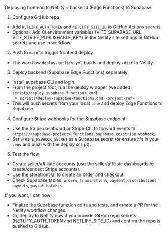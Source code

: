 Deploying frontend to Netlify + backend (Edge Functions) to Supabase

1) Configure GitHub repo
- Add `NETLIFY_AUTH_TOKEN` and `NETLIFY_SITE_ID` to GitHub Actions secrets.
- Optional: Add CI environment variables (VITE_SUPABASE_URL, VITE_STRIPE_PUBLISHABLE_KEY) in the Netlify site settings or GitHub secrets and use in workflow.

2) Push to `main` to trigger frontend deploy
- The workflow `deploy-netlify.yml` builds and deploys `dist` to Netlify.

3) Deploy backend (Supabase Edge Functions) separately
- Install supabase CLI and login.
- From the project root, run the deploy wrapper (we added `scripts/deploy-supabase-functions.cmd`):
  - `scripts\deploy-supabase-functions.cmd <project-ref>`
- This will push secrets from your local `.env` and deploy Edge Functions to Supabase.

4) Configure Stripe webhooks for the Supabase endpoint:
- Use the Stripe dashboard or Stripe CLI to forward events to `https://<supabase-project>.functions.supabase.co/stripe-webhook`.
- Set `STRIPE_WEBHOOK_SECRET` as a Supabase secret (or ensure it's in your `.env` and push with the deploy script).

5) Test the flow
- Create seller/affiliate accounts (use the seller/affiliate dashboards to create/connect Stripe accounts).
- Use the storefront UI to create an order and checkout.
- Check Supabase tables: `orders`, `transactions`, `payment_distributions`, `payouts`, `payout_batches`.

If you want, I can now:
- Finalize the Supabase function edits and tests, and create a PR for the Netlify workflow changes.
- Or, deploy to Netlify now if you provide GitHub repo secrets (NETLIFY_AUTH_TOKEN and NETLIFY_SITE_ID) and confirm the repo is pushed to GitHub.
